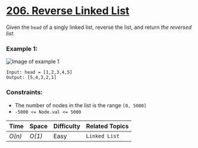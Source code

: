 # [206. Reverse Linked List](https://leetcode.com/problems/reverse-linked-list/)

Given the `head` of a singly linked list, reverse the list, and return _the reversed list_.

### Example 1:

![Image of example 1](https://assets.leetcode.com/uploads/2021/02/19/rev1ex1.jpg)

```
Input: head = [1,2,3,4,5]
Output: [5,4,3,2,1]
```

### Constraints:

- The number of nodes in the list is the range `[0, 5000]`
- `-5000 <= Node.val <= 5000`

| Time   | Space  | Difficulty | Related Topics |
| ------ | ------ | ---------- | -------------- |
| _O(n)_ | _O(1)_ | Easy       | `Linked List`  |
